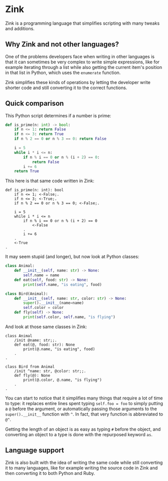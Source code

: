 # Zink
Zink is a programming language that simplifies scripting with many tweaks and additions.

## Why Zink and not other languages?
One of the problems developers face when writing in other languages is that it can sometimes be very complex to write simple expressions, like for example iterating through a list while also getting the current item's position in that list in Python, which uses the `enumerate` function.

Zink simplifies these kinds of operations by letting the developer write shorter code and still converting it to the correct functions.

## Quick comparison
This Python script determines if a number is prime:

```py
def is_prime(n: int) -> bool:
    if n <= 1: return False
    if n <= 3: return True
    if n % 2 == 0 or n % 3 == 0: return False

    i = 5
    while i * i <= n:
        if n % i == 0 or n % (i + 2) == 0:
            return False
        i += 6
    return True
```

This here is that same code written in Zink:

```zink
def is_prime(n: int): bool
    if n <= 1; <-False;.
    if n <= 3; <-True;.
    if n % 2 == 0 or n % 3 == 0; <-False;.

    i = 5
    while i * i <= n
        if n % i == 0 or n % (i + 2) == 0
            <-False
        .
        i += 6
    .
    <-True
.
```

It may seem stupid (and longer), but now look at Python classes:

```py
class Animal:
    def __init__(self, name: str) -> None:
        self.name = name
    def eat(self, food: str) -> None:
        print(self.name, "is eating", food)

class Bird(Animal):
    def __init__(self, name: str, color: str) -> None:
        super().__init__(name=name)
        self.color = color
    def fly(self) -> None:
        print(self.color, self.name, "is flying")
```

And look at those same classes in Zink:

```zink
class Animal
    /init @name: str;;.
    def eat(@, food: str): None
        print(@.name, "is eating", food)
    .
.

class Bird from Animal
    /init ^name: str, @color: str;;.
    def fly(@): None
        print(@.color, @.name, "is flying")
    .
.
```

You can start to notice that it simplifies many things that require a lot of time to type: it replaces entire lines spent typing `self.foo = foo` to simply putting a `@` before the argument, or automatically passing those arguments to the `super().__init__` function with `^`. In fact, that very function is abbreviated to `@^`.

Getting the length of an object is as easy as typing `#` before the object, and converting an object to a type is done with the repurposed keyword `as`.

## Language support
Zink is also built with the idea of writing the same code while still converting it to many languages, like for example writing the source code in Zink and then converting it to both Python and Ruby.